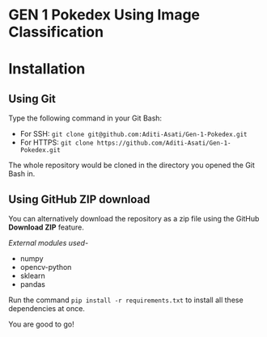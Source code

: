 # GEN 1 Pokedex Using Image Classification

# Installation
## Using Git
Type the following command in your Git Bash:

- For SSH:
```git clone git@github.com:Aditi-Asati/Gen-1-Pokedex.git```
- For HTTPS: ```git clone https://github.com/Aditi-Asati/Gen-1-Pokedex.git```

The whole repository would be cloned in the directory you opened the Git Bash in.

## Using GitHub ZIP download
You can alternatively download the repository as a zip file using the GitHub **Download ZIP** feature. 

*External modules used-*
- numpy 
- opencv-python
- sklearn
- pandas

Run the command ```pip install -r requirements.txt``` to install all these dependencies at once.

You are good to go!
